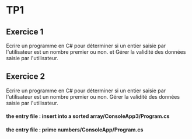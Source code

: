 # TP1
## Exercice 1
Ecrire un programme en C# pour déterminer si un entier saisie par l'utilisateur est un nombre premier ou non.
et Gérer la validité des données saisie par l'utilisateur.
## Exercice 2 
Ecrire un programme en C# pour déterminer si un entier saisie par l'utilisateur est un nombre premier ou non.
Gérer la validité des données saisie par l'utilisateur.

#### the entry file : insert into a sorted array/ConsoleApp3/Program.cs

#### the entry file : prime numbers/ConsoleApp/Program.cs
